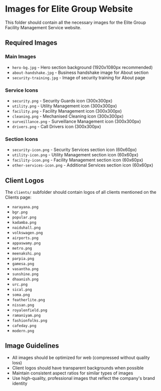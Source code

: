 # Images for Elite Group Website

This folder should contain all the necessary images for the Elite Group Facility Management Service website.

## Required Images

### Main Images

- `hero-bg.jpg` - Hero section background (1920x1080px recommended)
- `about-handshake.jpg` - Business handshake image for About section
- `security-training.jpg` - Image of security training for About page

### Service Icons

- `security.png` - Security Guards icon (300x300px)
- `utility.png` - Utility Management icon (300x300px)
- `facility.png` - Facility Management icon (300x300px)
- `cleaning.png` - Mechanised Cleaning icon (300x300px)
- `surveillance.png` - Surveillance Management icon (300x300px)
- `drivers.png` - Call Drivers icon (300x300px)

### Section Icons

- `security-icon.png` - Security Services section icon (60x60px)
- `utility-icon.png` - Utility Management section icon (60x60px)
- `facility-icon.png` - Facility Management section icon (60x60px)
- `other-services-icon.png` - Additional Services section icon (60x60px)

## Client Logos

The `clients/` subfolder should contain logos of all clients mentioned on the Clients page:

- `narayana.png`
- `bgr.png`
- `popular.png`
- `kadamba.png`
- `naiduhall.png`
- `volkswagen.png`
- `airports.png`
- `appaswamy.png`
- `metro.png`
- `meenakshi.png`
- `parpia.png`
- `gamesa.png`
- `vasantha.png`
- `sunshine.png`
- `dhaanish.png`
- `urc.png`
- `sical.png`
- `soma.png`
- `featherlite.png`
- `nissan.png`
- `royalenfield.png`
- `ramaniyam.png`
- `fashionfolks.png`
- `cafeday.png`
- `modern.png`

## Image Guidelines

- All images should be optimized for web (compressed without quality loss)
- Client logos should have transparent backgrounds when possible
- Maintain consistent aspect ratios for similar types of images
- Use high-quality, professional images that reflect the company's brand identity 
